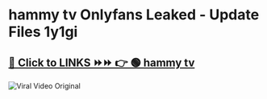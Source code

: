 
 # hammy tv Onlyfans Leaked - Update Files 1y1gi

## <h2><a href="https://clipsfans.com/hammy_tv&ref=git">🔗 Click to LINKS ⏩⏩ 👉 🟢 hammy tv </a></h2>

<a href="https://clipsfans.com/hammy_tv&ref=git" rel="nofollow" data-target="animated-image.originalLink"><img src="https://i.ibb.co.com/xMMVF88/686577567.gif" alt="Viral Video Original" style="max-width: 100%; display: inline-block;" data-target="animated-image.originalImage"></a>


